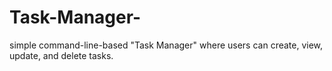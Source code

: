 # Task-Manager-
 simple command-line-based "Task Manager" where users can create, view, update, and delete tasks.
